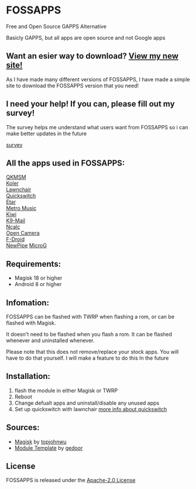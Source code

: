 # FOSSAPPS

Free and Open Source GAPPS Alternative

Basicly GAPPS, but all apps are open source and not Google apps

## Want an esier way to download? [View my new site!](https://un.pixel-fy.com/FOSSAPPS/download/)

As I have made many different versions of FOSSAPPS, I have made a simple site to download the FOSSAPPS version that you need!

## I need your help! If you can, please fill out my survey!

 The survey helps me understand what users want from FOSSAPPS so i can make better updates in the future

[survey](https://forms.gle/LdYKSE4owmpXYc9S8)




## All the apps used in FOSSAPPS:

[QKMSM](https://github.com/moezbhatti/qksms)  
[Koler](https://github.com/Chooloo/call_manage)  
[Lawnchair](https://github.com/raphtlw/Lawnchair)  
[Quickswitch](https://github.com/skittles9823/QuickSwitch)  
[Etar](https://github.com/Etar-Group/Etar-Calendar)  
[Metro Music](https://github.com/MuntashirAkon/Metro)  
[Kiwi](https://github.com/kiwibrowser)  
[K9-Mail](https://k9mail.app/)  
[Ncalc](https://github.com/tranleduy2000/ncalc)  
[Open Camera](https://opencamera.org.uk/)  
[F-Droid](https://f-droid.org/)  
[NewPipe](https://github.com/TeamNewPipe/NewPipe)
[MicroG](https://github.com/microg/)

## Requirements:

* Magisk 18 or higher
* Android 8 or higher
    
## Infomation:
FOSSAPPS can be flashed with TWRP when flashing a rom, or can be flashed with Magisk.

It doesn't need to be flashed when you flash a rom. It can be flashed whenever and uninstalled whenever.

Please note that this does not remove/replace your stock apps. You will have to do that yourself. I will make a feature to do this In the future

## Installation:

1. flash the module in either Magisk or TWRP
2. Reboot
3. Change defualt apps and uninstall/disable any unused apps
3. Set up quickswitch with lawnchair [more info about quickswitch](https://github.com/skittles9823/QuickSwitch#installation)

## Sources:

   * [Magisk](https://github.com/topjohnwu/Magisk) by [topjohnwu](https://github.com/topjohnwu)
   * [Module Template](https://github.com/gedoor/magisk-module-template) by [gedoor](https://github.com/gedoor)
 
 ## License
 
 FOSSAPPS is released under the [Apache-2.0 License](https://www.apache.org/licenses/LICENSE-2.0)
